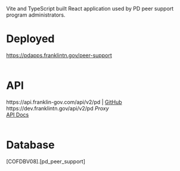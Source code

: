 <p>Vite and TypeScript built React application used by PD peer support program administrators.</p>

<h1>Deployed</h1>
<a href="https://pdapps.franklintn.gov/peer-support" target="_blank">https://pdapps.franklintn.gov/peer-support</a><br><br>

<h1>API</h1>
https://api.franklin-gov.com/api/v2/pd | <a href="https://github.com/City-of-Franklin-IT/pd-api-ts" target="_blank">GitHub</a><br>
https://dev.franklintn.gov/api/v2/pd <em>Proxy</em><br>
<a href="https://dev.franklintn.gov/api/v2/pd/api-docs" target="_blank">API Docs</a><br><br>

<h1>Database</h1>
[COFDBV08].[pd_peer_support]